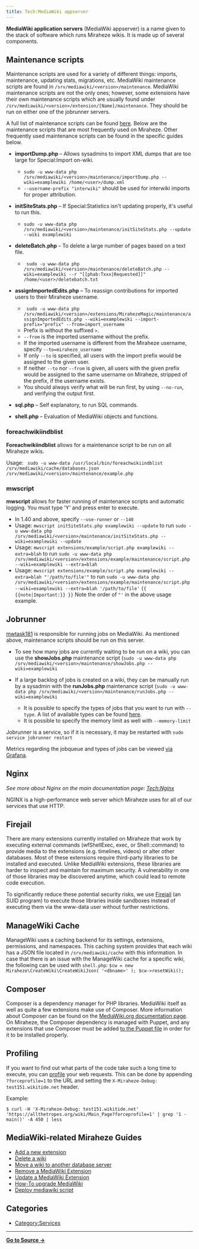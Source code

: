 ```yaml
---
title: Tech:MediaWiki appserver
---
```


**MediaWiki application servers** (MediaWiki appserver) is a name given to the stack of software which runs Miraheze wikis. It is made up of several components.

## Maintenance scripts 

Maintenance scripts are used for a variety of different things: imports, maintenance, updating stats, migrations, etc. MediaWiki maintenance scripts are found in `/srv/mediawiki/<version>/maintenance`. MediaWiki maintenance scripts are not the only ones; however, some extensions have their own maintenance scripts which are usually found under `/srv/mediawiki/<version>/extension/[Name]/maintenance`. They should be run on either one of the jobrunner servers.

A full list of maintenance scripts can be found [here](https://meta.miraheze.org/wiki/mediawikiwiki:Manual:Maintenance_scripts#List_of_maintenance_scripts). Below are the maintenance scripts that are most frequently used on Miraheze. Other frequently used maintenance scripts can be found in the specific guides below.

* **importDump.php** – Allows sysadmins to import XML dumps that are too large for Special:Import on-wiki.
   * `sudo -u www-data php /srv/mediawiki/<version>/maintenance/importDump.php --wiki=examplewiki /home/<user>/dump.xml`
   * `--username-prefix "interwiki"` should be used for interwiki imports for proper attribution.

* **initSiteStats.php** – If Special:Statistics isn't updating properly, it's useful to run this.
   * `sudo -u www-data php /srv/mediawiki/<version>/maintenance/initSiteStats.php --update --wiki examplewiki`

* **deleteBatch.php** – To delete a large number of pages based on a text file.
   * ` sudo -u www-data php /srv/mediawiki/<version>/maintenance/deleteBatch.php --wiki=examplewiki --r "[[phab:Txxx|Requested]]" /home/<user>/deletebatch.txt`

* **assignImportedEdits.php** – To reassign contributions for imported users to their Miraheze username.
   * ` sudo -u www-data php /srv/mediawiki/<version>/extensions/MirahezeMagic/maintenance/assignImportedEdits.php --wiki=examplewiki --import-prefix="prefix" --from=import_username`
   * Prefix is without the suffixed `>`.
   * `--from` is the imported username without the prefix.
   * If the imported username is different from the Miraheze username, specify `--to=miraheze_username`
   * If only `--to` is specified, all users with the import prefix would be assigned to the given user.
   * If neither `--to` nor `--from` is given, all users with the given prefix would be assigned to the same username on Miraheze, stripped of the prefix, if the username exists.
   * You should always verify what will be run first, by using `--no-run`, and verifying the output first.

* **sql.php** – Self explanatory, to run SQL commands.

* **shell.php** – Evaluation of MediaWiki objects and functions.

### foreachwikiindblist 

**Foreachwikiindblist** allows for a maintenance script to be run on all Miraheze wikis.

Usage: ` sudo -u www-data /usr/local/bin/foreachwikiindblist /srv/mediawiki/cache/databases.json /srv/mediawiki/<version>/maintenance/example.php`

### mwscript 

**mwscript** allows for faster running of maintenance scripts and automatic logging. You must type 'Y' and press enter to execute.

* In 1.40 and above, specify `--use-runner` or `--140`
* Usage: `mwscript initSiteStats.php examplewiki --update` to run `sudo -u www-data php /srv/mediawiki/<version>/maintenance/initSiteStats.php --wiki=examplewiki --update`
* Usage: `mwscript extensions/example/script.php examplewiki --extra=blah` to run `sudo -u www-data php /srv/mediawiki/<version>/extensions/example/maintenance/script.php --wiki=examplewiki --extra=blah`
* Usage: `mwscript extensions/example/script.php examplewiki --extra=blah "'/path/to/file'"` to run `sudo -u www-data php /srv/mediawiki/<version>/extensions/example/maintenance/script.php --wiki=examplewiki --extra=blah '/path/to/file'`
 `{{ {{note|Important:}} }}` Note the order of `"'` in the above usage example.

## Jobrunner 

[mwtask181](/tech-docs/techmwtask181) is responsible for running jobs on MediaWiki. As mentioned above, maintenance scripts should be run on this server.

* To see how many jobs are currently waiting to be run on a wiki, you can use the **showJobs.php** maintenance script (`sudo -u www-data php /srv/mediawiki/<version>/maintenance/showJobs.php --wiki=examplewiki`

* If a large backlog of jobs is created on a wiki, they can be manually run by a sysadmin with the **runJobs.php** maintenance script (`sudo -u www-data php /srv/mediawiki/<version>/maintenance/runJobs.php --wiki=examplewiki`
   * It is possible to specify the types of jobs that you want to run with `--type`. A list of available types can be found [here](https://meta.miraheze.org/wiki/mediawikiwiki:Manual:$wgJobClasses).
   * It is possible to specify the memory limit as well with `--memory-limit`

Jobrunner is a service, so if it is necessary, it may be restarted with `sudo service jobrunner restart`

Metrics regarding the jobqueue and types of jobs can be viewed [via Grafana](https://grafana.wikitide.net/d/3L3WYylMz/mediawiki-job-queue).

## Nginx 

*See more about Nginx on the main documentation page: [Tech:Nginx](/tech-docs/technginx)*

NGINX is a high-performance web server which Miraheze uses for all of our services that use HTTP.

## Firejail 

There are many extensions currently installed on Miraheze that work by executing external commands (wfShellExec, exec, or Shell::command) to provide media to the extensions (e.g. timelines, videos) or alter other databases. Most of these extensions require third-party libraries to be installed and executed. Unlike MediaWiki extensions, these libraries are harder to inspect and maintain for maximum security. A vulnerability in one of those libraries may be discovered anytime, which could lead to remote code execution.

To significantly reduce these potential security risks, we use [Firejail](https://firejail.wordpress.com/) (an SUID program) to execute those libraries inside sandboxes instead of executing them via the www-data user without further restrictions.

## ManageWiki Cache 

ManageWiki uses a caching backend for its settings, extensions, permissions, and namespaces. This caching system provides that each wiki has a JSON file located in `/srv/mediawiki/cache` with this information. In case that there is an issue with the ManageWiki cache for a specific wiki, the following can be used with `shell.php`: `$cw = new Miraheze\CreateWiki\CreateWikiJson( '<dbname>' ); $cw->resetWiki();`

## Composer 

Composer is a dependency manager for PHP libraries. MediaWiki itself as well as quite a few extensions make use of Composer. More information about Composer can be found on the [MediaWiki.org documentation page](https://meta.miraheze.org/wiki/mediawikiwiki:Composer). On Miraheze, the Composer dependency is managed with Puppet, and any extensions that use Composer must be added [to the Puppet file](https://github.com/miraheze/puppet/blob/master/modules/mediawiki/manifests/extensionsetup.pp) in order for it to be installed properly.

## Profiling 

If you want to find out what parts of the code take such a long time to execute, you can [profile](https://www.mediawiki.org/wiki/Manual:Profiling) your web requests. This can be done by appending `?forceprofile=1` to the URL and setting the `X-Miraheze-Debug: test151.wikitide.net` header.

Example:
```
$ curl -H 'X-Miraheze-Debug: test151.wikitide.net' 'https://allthetropes.org/wiki/Main_Page?forceprofile=1' | grep '1 - main()' -A 450 | less
```

## MediaWiki-related Miraheze Guides 

* [Add a new extension](/tech-docs/techadding_a_new_extension)
* [Delete a wiki](/tech-docs/techdelete_a_wiki)
* [Move a wiki to another database server](/tech-docs/techmoving_a_wiki_to_another_database_server)
* [Remove a MediaWiki Extension](/tech-docs/techremoving_an_extension)
* [Update a MediaWiki Extension](https://meta.miraheze.org/wiki/Tech:Updating_an_extension)
* [How-To upgrade MediaWiki](/tech-docs/techupgrading_mediawiki)
* [Deploy mediawiki script](https://meta.miraheze.org/wiki/Tech:Deploy-mediawiki)

## Categories

* [Category:Services](https://meta.miraheze.org/wiki/Category:Services)

----
**[Go to Source &rarr;](https://meta.miraheze.org/wiki/Tech:MediaWiki_appserver)**